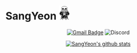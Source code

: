# SangYeon <img src="https://github.com/AcidWater/AcidWater/blob/master/sans.gif" width="30px">

<div align=center>
 
[![Gmail Badge](https://img.shields.io/badge/guno0302@gmail.com-d14836?style=flat-square&logo=Gmail&logoColor=white&link=mailto:guno0302@gmail.com)](mailto:guno0302@gmail.com)
![Discord](https://img.shields.io/badge/737%237169-Discord?logo=discord&style=flat-square&color=7289DA&logoColor=white)

[![SangYeon's github stats](https://github-readme-stats.vercel.app/api?username=AcidWater&bg_color=30,0559B2,2A9E60&title_color=fff&text_color=fff)](https://github.com/anuraghazra/github-readme-stats)
